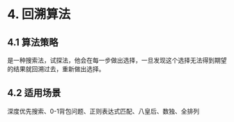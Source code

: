 
# 4. 回溯算法

## 4.1 算法策略

是一种搜索法，试探法，他会在每一步做出选择，一旦发现这个选择无法得到期望的结果就回溯过去，重新做出选择。

## 4.2 适用场景

深度优先搜索、0-1背包问题、正则表达式匹配、八皇后、数独、全排列
